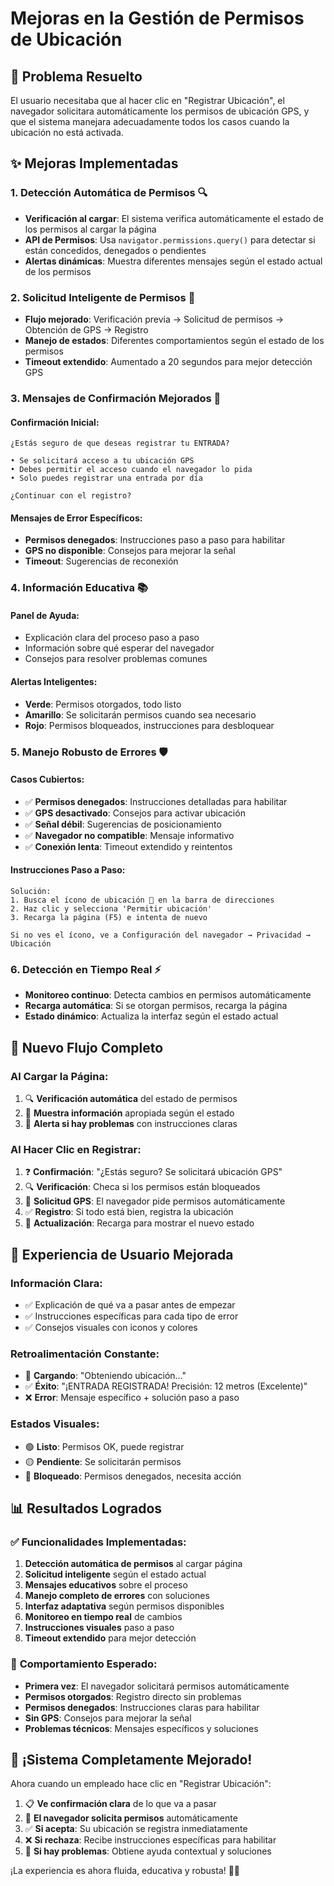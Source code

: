 # Mejoras en la Gestión de Permisos de Ubicación

## 🎯 **Problema Resuelto**
El usuario necesitaba que al hacer clic en "Registrar Ubicación", el navegador solicitara automáticamente los permisos de ubicación GPS, y que el sistema manejara adecuadamente todos los casos cuando la ubicación no está activada.

## ✨ **Mejoras Implementadas**

### 1. **Detección Automática de Permisos** 🔍
- **Verificación al cargar**: El sistema verifica automáticamente el estado de los permisos al cargar la página
- **API de Permisos**: Usa `navigator.permissions.query()` para detectar si están concedidos, denegados o pendientes
- **Alertas dinámicas**: Muestra diferentes mensajes según el estado actual de los permisos

### 2. **Solicitud Inteligente de Permisos** 📍
- **Flujo mejorado**: Verificación previa → Solicitud de permisos → Obtención de GPS → Registro
- **Manejo de estados**: Diferentes comportamientos según el estado de los permisos
- **Timeout extendido**: Aumentado a 20 segundos para mejor detección GPS

### 3. **Mensajes de Confirmación Mejorados** 💬

#### **Confirmación Inicial:**
```
¿Estás seguro de que deseas registrar tu ENTRADA?

• Se solicitará acceso a tu ubicación GPS
• Debes permitir el acceso cuando el navegador lo pida  
• Solo puedes registrar una entrada por día

¿Continuar con el registro?
```

#### **Mensajes de Error Específicos:**
- **Permisos denegados**: Instrucciones paso a paso para habilitar
- **GPS no disponible**: Consejos para mejorar la señal
- **Timeout**: Sugerencias de reconexión

### 4. **Información Educativa** 📚

#### **Panel de Ayuda:**
- Explicación clara del proceso paso a paso
- Información sobre qué esperar del navegador
- Consejos para resolver problemas comunes

#### **Alertas Inteligentes:**
- **Verde**: Permisos otorgados, todo listo
- **Amarillo**: Se solicitarán permisos cuando sea necesario
- **Rojo**: Permisos bloqueados, instrucciones para desbloquear

### 5. **Manejo Robusto de Errores** 🛡️

#### **Casos Cubiertos:**
- ✅ **Permisos denegados**: Instrucciones detalladas para habilitar
- ✅ **GPS desactivado**: Consejos para activar ubicación
- ✅ **Señal débil**: Sugerencias de posicionamiento
- ✅ **Navegador no compatible**: Mensaje informativo
- ✅ **Conexión lenta**: Timeout extendido y reintentos

#### **Instrucciones Paso a Paso:**
```
Solución:
1. Busca el ícono de ubicación 📍 en la barra de direcciones
2. Haz clic y selecciona 'Permitir ubicación'
3. Recarga la página (F5) e intenta de nuevo

Si no ves el ícono, ve a Configuración del navegador → Privacidad → Ubicación
```

### 6. **Detección en Tiempo Real** ⚡
- **Monitoreo continuo**: Detecta cambios en permisos automáticamente
- **Recarga automática**: Si se otorgan permisos, recarga la página
- **Estado dinámico**: Actualiza la interfaz según el estado actual

## 🔄 **Nuevo Flujo Completo**

### **Al Cargar la Página:**
1. 🔍 **Verificación automática** del estado de permisos
2. 📝 **Muestra información** apropiada según el estado
3. 🚨 **Alerta si hay problemas** con instrucciones claras

### **Al Hacer Clic en Registrar:**
1. ❓ **Confirmación**: "¿Estás seguro? Se solicitará ubicación GPS"
2. 🔍 **Verificación**: Checa si los permisos están bloqueados
3. 📍 **Solicitud GPS**: El navegador pide permisos automáticamente
4. ✅ **Registro**: Si todo está bien, registra la ubicación
5. 🔄 **Actualización**: Recarga para mostrar el nuevo estado

## 🎨 **Experiencia de Usuario Mejorada**

### **Información Clara:**
- ✅ Explicación de qué va a pasar antes de empezar
- ✅ Instrucciones específicas para cada tipo de error
- ✅ Consejos visuales con iconos y colores

### **Retroalimentación Constante:**
- 🔄 **Cargando**: "Obteniendo ubicación..."
- ✅ **Éxito**: "¡ENTRADA REGISTRADA! Precisión: 12 metros (Excelente)"
- ❌ **Error**: Mensaje específico + solución paso a paso

### **Estados Visuales:**
- 🟢 **Listo**: Permisos OK, puede registrar
- 🟡 **Pendiente**: Se solicitarán permisos
- 🔴 **Bloqueado**: Permisos denegados, necesita acción

## 📊 **Resultados Logrados**

### ✅ **Funcionalidades Implementadas:**
1. **Detección automática de permisos** al cargar página
2. **Solicitud inteligente** según el estado actual
3. **Mensajes educativos** sobre el proceso
4. **Manejo completo de errores** con soluciones
5. **Interfaz adaptativa** según permisos disponibles
6. **Monitoreo en tiempo real** de cambios
7. **Instrucciones visuales** paso a paso
8. **Timeout extendido** para mejor detección

### 🎯 **Comportamiento Esperado:**
- **Primera vez**: El navegador solicitará permisos automáticamente
- **Permisos otorgados**: Registro directo sin problemas
- **Permisos denegados**: Instrucciones claras para habilitar
- **Sin GPS**: Consejos para mejorar la señal
- **Problemas técnicos**: Mensajes específicos y soluciones

## 🎉 **¡Sistema Completamente Mejorado!**

Ahora cuando un empleado hace clic en "Registrar Ubicación":

1. 📋 **Ve confirmación clara** de lo que va a pasar
2. 📍 **El navegador solicita permisos** automáticamente  
3. ✅ **Si acepta**: Su ubicación se registra inmediatamente
4. ❌ **Si rechaza**: Recibe instrucciones específicas para habilitar
5. 🔄 **Si hay problemas**: Obtiene ayuda contextual y soluciones

¡La experiencia es ahora fluida, educativa y robusta! 🎯✨